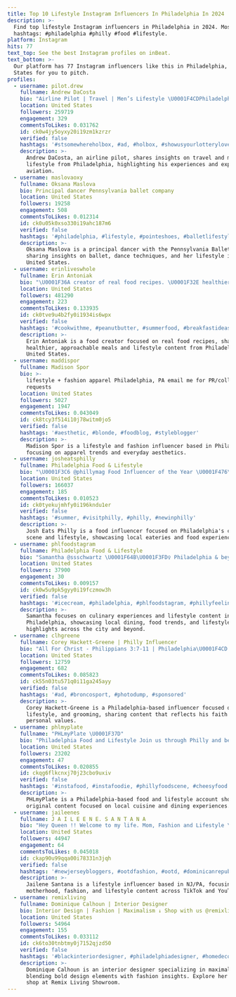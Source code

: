 ```yaml
---
title: Top 10 Lifestyle Instagram Influencers In Philadelphia In 2024
description: >-
  Find top lifestyle Instagram influencers in Philadelphia in 2024. Most popular
  hashtags: #philadelphia #philly #food #lifestyle.
platform: Instagram
hits: 77
text_top: See the best Instagram profiles on inBeat.
text_bottom: >-
  Our platform has 77 Instagram influencers like this in Philadelphia, United
  States for you to pitch.
profiles:
  - username: pilot.drew
    fullname: Andrew DaCosta
    bio: "Airline Pilot | Travel | Men’s Lifestyle \U0001F4CDPhiladelphia, PA ✉️pilotdrew@viralnationtalent.com"
    location: United States
    followers: 259719
    engagement: 329
    commentsToLikes: 0.031762
    id: ck0w4jy5oyxy20i19zm1kzrzr
    verified: false
    hashtags: '#stsomewhereholbox, #ad, #holbox, #showusyourlotterylove'
    description: >-
      Andrew DaCosta, an airline pilot, shares insights on travel and men’s
      lifestyle from Philadelphia, highlighting his experiences and expertise in
      aviation.
  - username: maslovaoxy
    fullname: Oksana Maslova
    bio: Principal dancer Pennsylvania ballet company
    location: United States
    followers: 19258
    engagement: 508
    commentsToLikes: 0.012314
    id: ck0u05k0xso330i19ahc187m6
    verified: false
    hashtags: '#philadelphia, #lifestyle, #pointeshoes, #balletlifestyle'
    description: >-
      Oksana Maslova is a principal dancer with the Pennsylvania Ballet Company,
      sharing insights on ballet, dance techniques, and her lifestyle in the
      United States.
  - username: erinliveswhole
    fullname: Erin Antoniak
    bio: "\U0001F36A creator of real food recipes. \U0001F32E healthier approachable meals + lifestyle shares \U0001F4CD philadelphia."
    location: United States
    followers: 481290
    engagement: 223
    commentsToLikes: 0.133935
    id: ck0tve9u4b2fy0i1934is6wpx
    verified: false
    hashtags: '#cookwithme, #peanutbutter, #summerfood, #breakfastideas'
    description: >-
      Erin Antoniak is a food creator focused on real food recipes, sharing
      healthier, approachable meals and lifestyle content from Philadelphia,
      United States.
  - username: maddispor
    fullname: Madison Spor
    bio: >-
      lifestyle + fashion apparel Philadelphia, PA email me for PR/collab
      requests
    location: United States
    followers: 5027
    engagement: 1947
    commentsToLikes: 0.043049
    id: ck8tcy3f514i10j78witm0jo5
    verified: false
    hashtags: '#aesthetic, #blonde, #foodblog, #styleblogger'
    description: >-
      Madison Spor is a lifestyle and fashion influencer based in Philadelphia,
      focusing on apparel trends and everyday aesthetics.
  - username: josheatsphilly
    fullname: Philadelphia Food & Lifestyle
    bio: "\U0001F3C6 @phillymag Food Influencer of the Year \U0001F476\U0001F3FE Hungry since birth \U0001F308 #JoshEatsPhilly \U0001F4EB josheatsphilly@gmail.com"
    location: United States
    followers: 166037
    engagement: 185
    commentsToLikes: 0.010523
    id: ck0tyekujmhfy0i196kndu1er
    verified: false
    hashtags: '#summer, #visitphilly, #philly, #newinphilly'
    description: >-
      Josh Eats Philly is a food influencer focused on Philadelphia's culinary
      scene and lifestyle, showcasing local eateries and food experiences.
  - username: phlfoodstagram
    fullname: Philadelphia Food & Lifestyle
    bio: "Samantha @ssschwartz \U0001F64B\U0001F3FD‍♀️ Philadelphia & beyond \U0001F4CD #phlfoodstagram \U0001F4F2 DM/Phlfoodstagram@gmail.com \U0001F48C"
    location: United States
    followers: 37900
    engagement: 30
    commentsToLikes: 0.009157
    id: ck0w5u9pk5gyy0i19fczmow3h
    verified: false
    hashtags: '#icecream, #philadelphia, #phlfoodstagram, #phillyfeeling'
    description: >-
      Samantha focuses on culinary experiences and lifestyle content in
      Philadelphia, showcasing local dining, food trends, and lifestyle
      highlights across the city and beyond.
  - username: clhgreene
    fullname: Corey Hackett-Greene | Philly Influencer
    bio: "All For Christ - Philippians 3:7-11 | Philadelphia\U0001F4CD Family | Lifestyle | Grooming | Serving TikTok: @clhgreene (48.5k) \U0001F4E7: info@clhgreene.com"
    location: United States
    followers: 12759
    engagement: 682
    commentsToLikes: 0.085823
    id: ck55n03tu571q0i11ga245ayy
    verified: false
    hashtags: '#ad, #broncosport, #photodump, #sponsored'
    description: >-
      Corey Hackett-Greene is a Philadelphia-based influencer focused on family,
      lifestyle, and grooming, sharing content that reflects his faith and
      personal values.
  - username: phlmyplate
    fullname: "PHLmyPlate \U0001F37D"
    bio: "Philadelphia Food and Lifestyle Join us through Philly and beyond\U0001F4CD \U0001F4F8 Original content by @wdans22 @kaitglock DM// phlmyplate@gmail.com \U0001F4E7"
    location: United States
    followers: 23202
    engagement: 47
    commentsToLikes: 0.020855
    id: ckqg6flkcnxj70j23cbo9uxiv
    verified: false
    hashtags: '#instafood, #instafoodie, #phillyfoodscene, #cheesyfood'
    description: >-
      PHLmyPlate is a Philadelphia-based food and lifestyle account showcasing
      original content focused on local cuisine and dining experiences.
  - username: jaileenes
    fullname: J A I L E E N E. S A N T A N A
    bio: "Hey Queen !! Welcome to my life. Mom, Fashion and Lifestyle \U0001F4CDNJ/PA Collab: info@jaileenes.com Tiktok: Jaileenes YouTube: Jaileenes"
    location: United States
    followers: 44947
    engagement: 64
    commentsToLikes: 0.045018
    id: ckap90u99qqa00i78331n3jqh
    verified: false
    hashtags: '#newjerseybloggers, #ootdfashion, #ootd, #dominicanrepublic'
    description: >-
      Jailene Santana is a lifestyle influencer based in NJ/PA, focusing on
      motherhood, fashion, and lifestyle content across TikTok and YouTube.
  - username: remixliving
    fullname: Dominique Calhoun | Interior Designer
    bio: Interior Design | Fashion | Maximalism ↓ Shop with us @remixlivingshowroom
    location: United States
    followers: 54964
    engagement: 155
    commentsToLikes: 0.033112
    id: ck6to30tnbtmy0j7152qjzd50
    verified: false
    hashtags: '#blackinteriordesigner, #philadelphiadesigner, #homedecor, #philly'
    description: >-
      Dominique Calhoun is an interior designer specializing in maximalism,
      blending bold design elements with fashion insights. Explore her work and
      shop at Remix Living Showroom.
---
```


